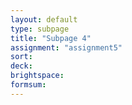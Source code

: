 ```yaml
---
layout: default
type: subpage
title: "Subpage 4"
assignment: "assignment5"
sort:
deck:
brightspace:
formsum:
---
```

